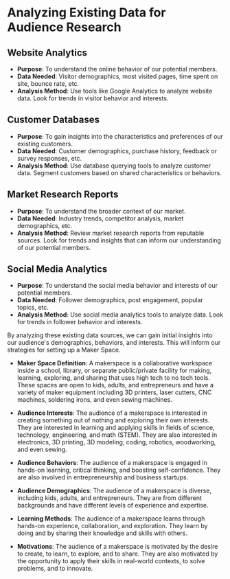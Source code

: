 
# Analyzing Existing Data for Audience Research

## Website Analytics
- **Purpose**: To understand the online behavior of our potential members.
- **Data Needed**: Visitor demographics, most visited pages, time spent on site, bounce rate, etc.
- **Analysis Method**: Use tools like Google Analytics to analyze website data. Look for trends in visitor behavior and interests.

## Customer Databases
- **Purpose**: To gain insights into the characteristics and preferences of our existing customers.
- **Data Needed**: Customer demographics, purchase history, feedback or survey responses, etc.
- **Analysis Method**: Use database querying tools to analyze customer data. Segment customers based on shared characteristics or behaviors.

## Market Research Reports
- **Purpose**: To understand the broader context of our market.
- **Data Needed**: Industry trends, competitor analysis, market demographics, etc.
- **Analysis Method**: Review market research reports from reputable sources. Look for trends and insights that can inform our understanding of our potential members.

## Social Media Analytics
- **Purpose**: To understand the social media behavior and interests of our potential members.
- **Data Needed**: Follower demographics, post engagement, popular topics, etc.
- **Analysis Method**: Use social media analytics tools to analyze data. Look for trends in follower behavior and interests.

By analyzing these existing data sources, we can gain initial insights into our audience's demographics, behaviors, and interests. This will inform our strategies for setting up a Maker Space.

- **Maker Space Definition**: A makerspace is a collaborative workspace inside a school, library, or separate public/private facility for making, learning, exploring, and sharing that uses high tech to no tech tools. These spaces are open to kids, adults, and entrepreneurs and have a variety of maker equipment including 3D printers, laser cutters, CNC machines, soldering irons, and even sewing machines.

- **Audience Interests**: The audience of a makerspace is interested in creating something out of nothing and exploring their own interests. They are interested in learning and applying skills in fields of science, technology, engineering, and math (STEM). They are also interested in electronics, 3D printing, 3D modeling, coding, robotics, woodworking, and even sewing.

- **Audience Behaviors**: The audience of a makerspace is engaged in hands-on learning, critical thinking, and boosting self-confidence. They are also involved in entrepreneurship and business startups.

- **Audience Demographics**: The audience of a makerspace is diverse, including kids, adults, and entrepreneurs. They are from different backgrounds and have different levels of experience and expertise.

- **Learning Methods**: The audience of a makerspace learns through hands-on experience, collaboration, and exploration. They learn by doing and by sharing their knowledge and skills with others.

- **Motivations**: The audience of a makerspace is motivated by the desire to create, to learn, to explore, and to share. They are also motivated by the opportunity to apply their skills in real-world contexts, to solve problems, and to innovate.
